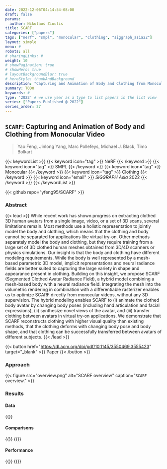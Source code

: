 ```yaml
---
date: 2022-12-06T04:14:54-08:00
draft: false
params:
  author: Nikolaos Zioulis
title: SCARF
categories: ["papers"]
tags: ["nerf", "smpl", "monocular", "clothing", "siggraph_asia22"]
layout: simple
menu: #
robots: all
# sharingLinks: #
weight: 10
# showPagination: true
# showHero: true
# layoutBackgroundBlur: true
# heroStyle: thumbAndBackground
description: "Capturing and Animation of Body and Clothing from Monocular Video"
summary: TODO
keywords: #
type: '2022' # we use year as a type to list papers in the list view
series: ["Papers Published @ 2022"]
series_order: 27
---
```


## `SCARF`: Capturing and Animation of Body and Clothing from Monocular Video

> Yao Feng, Jinlong Yang, Marc Pollefeys, Michael J. Black, Timo Bolkart

{{< keywordList >}}
{{< keyword icon="tag" >}} NeRF {{< /keyword >}}
{{< keyword icon="tag" >}} SMPL  {{< /keyword >}}
{{< keyword icon="tag" >}} Monocular {{< /keyword >}}
{{< keyword icon="tag" >}} Clothing {{< /keyword >}}
{{< keyword icon="email" >}} *SIGGRAPH Asia* 2022 {{< /keyword >}}
{{< /keywordList >}}

{{< github repo="yfeng95/SCARF" >}}

### Abstract
{{< lead >}}
While recent work has shown progress on extracting clothed 3D human avatars from a single image, video, or a set of 3D scans, several limitations remain. Most methods use a holistic representation to jointly model the body and clothing, which means that the clothing and body cannot be separated for applications like virtual try-on. Other methods separately model the body and clothing, but they require training from a large set of 3D clothed human meshes obtained from 3D/4D scanners or physics simulations. Our insight is that the body and clothing have different modeling requirements. While the body is well represented by a mesh-based parametric 3D model, implicit representations and neural radiance fields are better suited to capturing the large variety in shape and appearance present in clothing. Building on this insight, we propose SCARF (Segmented Clothed Avatar Radiance Field), a hybrid model combining a mesh-based body with a neural radiance field. Integrating the mesh into the volumetric rendering in combination with a differentiable rasterizer enables us to optimize SCARF directly from monocular videos, without any 3D supervision. The hybrid modeling enables SCARF to (i) animate the clothed body avatar by changing body poses (including hand articulation and facial expressions), (ii) synthesize novel views of the avatar, and (iii) transfer clothing between avatars in virtual try-on applications. We demonstrate that SCARF reconstructs clothing with higher visual quality than existing methods, that the clothing deforms with changing body pose and body shape, and that clothing can be successfully transferred between avatars of different subjects.
{{< /lead >}}

{{< button href="https://dl.acm.org/doi/pdf/10.1145/3550469.3555423" target="_blank" >}}
Paper
{{< /button >}}

### Approach

{{< figure
    src="overview.png"
    alt="SCARF overview"
    caption="`SCARF` overview."
    >}}

### Results

#### Data
{{<badge label="test" message="PeopleSnapshot" color="lightblue" logo="link" link="https://graphics.tu-bs.de/people-snapshot" target="_blank">}}

#### Comparisons
{{<badge label="body--NeRF" message="NeuralBody" color="coral" logo="github" link="https://github.com/zju3dv/neuralbody" target="_blank">}}
{{<badge label="body--NeRF" message="Anim--NeRF" color="yellow" logo="github" link="https://github.com/JanaldoChen/Anim-NeRF" target="_blank">}}

#### Performance
{{<badge label="train" message="40h" color="informational" logo="link" >}}
{{<badge label="train" message="V100" color="informational" logo="link" >}}